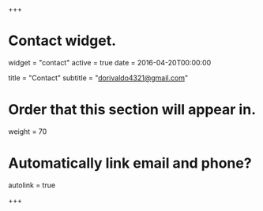 +++
# Contact widget.
widget = "contact"
active = true
date = 2016-04-20T00:00:00

title = "Contact"
subtitle = "dorivaldo4321@gmail.com"

# Order that this section will appear in.
weight = 70

# Automatically link email and phone?
autolink = true

+++

